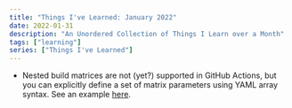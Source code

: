 ```yaml
---
title: "Things I've Learned: January 2022"
date: 2022-01-31
description: "An Unordered Collection of Things I Learn over a Month"
tags: ["learning"]
series: ["Things I've Learned"]
---
```


- Nested build matrices are not (yet?) supported in GitHub Actions, but you can explicitly define a set of matrix parameters using YAML array syntax.
  See an example [here](https://github.com/sgibson91/testing-gh-actions/blob/main/.github/workflows/includes-matrix-with-list.yaml).
